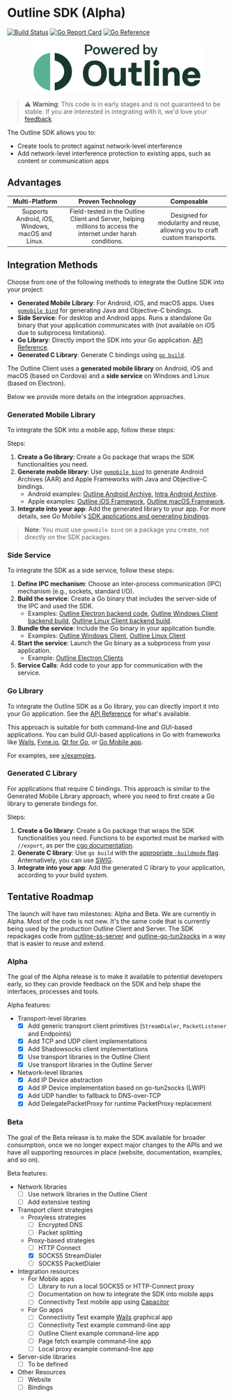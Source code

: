 # Outline SDK (Alpha)

[![Build Status](https://github.com/Jigsaw-Code/outline-sdk/actions/workflows/test.yml/badge.svg)](https://github.com/Jigsaw-Code/outline-sdk/actions/workflows/test.yml?query=branch%3Amain)
[![Go Report Card](https://goreportcard.com/badge/github.com/Jigsaw-Code/outline-sdk)](https://goreportcard.com/report/github.com/Jigsaw-Code/outline-sdk)
[![Go Reference](https://pkg.go.dev/badge/github.com/Jigsaw-Code/outline-sdk.svg)](https://pkg.go.dev/github.com/Jigsaw-Code/outline-sdk)

<p align="center">
<img src="https://github.com/Jigsaw-Code/outline-brand/blob/main/assets/powered_by_outline/color/logo.png?raw=true" width=400pt />
</p>

> ⚠️ **Warning**: This code is in early stages and is not guaranteed to be stable. If you are
> interested in integrating with it, we'd love your [feedback](https://github.com/Jigsaw-Code/outline-sdk/issues/new).

The Outline SDK allows you to:

- Create tools to protect against network-level interference
- Add network-level interference protection to existing apps, such as content or communication apps

## Advantages

| Multi-Platform | Proven Technology | Composable |
|:-:|:-:|:-:|
| Supports Android, iOS, Windows, macOS and Linux. | Field-tested in the Outline Client and Server, helping millions to access the internet under harsh conditions. | Designed for modularity and reuse, allowing you to craft custom transports. |


## Integration Methods

Choose from one of the following methods to integrate the Outline SDK into your project:

- **Generated Mobile Library**: For Android, iOS, and macOS apps. Uses [`gomobile bind`](https://pkg.go.dev/golang.org/x/mobile/cmd/gomobile) for generating Java and Objective-C bindings.
- **Side Service**: For desktop and Android apps. Runs a standalone Go binary that your application communicates with (not available on iOS due to subprocess limitations).
- **Go Library**: Directly import the SDK into your Go application. [API Reference](https://pkg.go.dev/github.com/Jigsaw-Code/outline-sdk).
- **Generated C Library**: Generate C bindings using [`go build`](https://pkg.go.dev/cmd/go#hdr-Build_modes).

The Outline Client uses a **generated mobile library** on Android, iOS and macOS (based on Cordova) and a **side service** on Windows and Linux (based on Electron).

Below we provide more details on the integration approaches.

### Generated Mobile Library

To integrate the SDK into a mobile app, follow these steps:

Steps:
1. **Create a Go library**: Create a Go package that wraps the SDK functionalities you need.
1. **Generate mobile library**: Use [`gomobile bind`](https://pkg.go.dev/golang.org/x/mobile/cmd/gomobile) to generate Android Archives (AAR) and Apple Frameworks with Java and Objective-C bindings.
    - Android examples: [Outline Android Archive](https://github.com/Jigsaw-Code/outline-go-tun2socks/blob/dada2652ae2c6205f2daa3f88c805bbd6b28a713/Makefile#L27), [Intra Android Archive](https://github.com/Jigsaw-Code/outline-go-tun2socks/blob/dada2652ae2c6205f2daa3f88c805bbd6b28a713/Makefile#L21).
    - Apple examples: [Outline iOS Framework](https://github.com/Jigsaw-Code/outline-go-tun2socks/blob/dada2652ae2c6205f2daa3f88c805bbd6b28a713/Makefile#L30), [Outline macOS Framework](https://github.com/Jigsaw-Code/outline-go-tun2socks/blob/dada2652ae2c6205f2daa3f88c805bbd6b28a713/Makefile#L36).
1. **Integrate into your app**: Add the generated library to your app. For more details, see Go Mobile's [SDK applications and generating bindings](https://github.com/golang/go/wiki/Mobile#sdk-applications-and-generating-bindings).

> **Note**: You must use `gomobile bind` on a package you create, not directly on the SDK packages.


### Side Service

To integrate the SDK as a side service, follow these steps:

1. **Define IPC mechanism**: Choose an inter-process communication (IPC) mechanism (e.g., sockets, standard I/O).
1. **Build the service**: Create a Go binary that includes the server-side of the IPC and used the SDK.
    - Examples: [Outline Electron backend code](https://github.com/Jigsaw-Code/outline-go-tun2socks/blob/master/outline/electron/main.go), [Outline Windows Client backend build](https://github.com/Jigsaw-Code/outline-go-tun2socks/blob/dada2652ae2c6205f2daa3f88c805bbd6b28a713/Makefile#L67), [Outline Linux Client backend build](https://github.com/Jigsaw-Code/outline-go-tun2socks/blob/dada2652ae2c6205f2daa3f88c805bbd6b28a713/Makefile#L56).
3. **Bundle the service**: Include the Go binary in your application bundle.
    - Examples: [Outline Windows Client](https://github.com/Jigsaw-Code/outline-client/blob/b06819922037230ee3ba9471097c40793af819e8/src/electron/electron-builder.json#L21), [Outline Linux Client](https://github.com/Jigsaw-Code/outline-client/blob/b06819922037230ee3ba9471097c40793af819e8/src/electron/electron-builder.json#L10)
4. **Start the service**: Launch the Go binary as a subprocess from your application.
    - Example: [Outline Electron Clients](https://github.com/Jigsaw-Code/outline-client/blob/b06819922037230ee3ba9471097c40793af819e8/src/electron/go_vpn_tunnel.ts#L227)
5. **Service Calls**: Add code to your app for communication with the service.


### Go Library

To integrate the Outline SDK as a Go library, you can directly import it into your Go application. See the [API Reference](https://pkg.go.dev/github.com/Jigsaw-Code/outline-sdk) for what's available.


This approach is suitable for both command-line and GUI-based applications. You can build GUI-based applications in Go with frameworks like [Wails](https://wails.io/), [Fyne.io](https://fyne.io/), [Qt for Go](https://therecipe.github.io/qt/), or [Go Mobile app](https://pkg.go.dev/golang.org/x/mobile/app).

For examples, see [x/examples](./x/examples/).

### Generated C Library

For applications that require C bindings. This approach is similar to the Generated Mobile Library approach, where you need to first create a Go library to generate bindings for.

Steps:

1. **Create a Go library**: Create a Go package that wraps the SDK functionalities you need. Functions to be exported must be marked with `//export`, as per the [cgo documentation](https://pkg.go.dev/cmd/cgo#hdr-C_references_to_Go).
1. **Generate C library**: Use `go build` with the [appropriate `-buildmode` flag](https://pkg.go.dev/cmd/go#hdr-Build_modes). Anternatively, you can use [SWIG](https://swig.org/Doc4.1/Go.html#Go).
1. **Integrate into your app**: Add the generated C library to your application, according to your build system.


## Tentative Roadmap

The launch will have two milestones: Alpha and Beta. We are currently in Alpha. Most of the code is not new. It's the same code that is currently being used by the production Outline Client and Server. The SDK repackages code from [outline-ss-server](https://github.com/Jigsaw-Code/outline-ss-server) and [outline-go-tun2socks](https://github.com/Jigsaw-Code/outline-go-tun2socks) in a way that is easier to reuse and extend.

### Alpha

The goal of the Alpha release is to make it available to potential developers early, so they can provide feedback on the SDK and help shape the interfaces, processes and tools.

Alpha features:

- Transport-level libraries
  - [x] Add generic transport client primitives (`StreamDialer`, `PacketListener` and Endpoints)
  - [x] Add TCP and UDP client implementations
  - [x] Add Shadowsocks client implementations
  - [x] Use transport libraries in the Outline Client
  - [x] Use transport libraries in the Outline Server

- Network-level libraries
  - [x] Add IP Device abstraction
  - [x] Add IP Device implementation based on go-tun2socks (LWIP)
  - [x] Add UDP handler to fallback to DNS-over-TCP
  - [x] Add DelegatePacketProxy for runtime PacketProxy replacement

### Beta

The goal of the Beta release is to make the SDK available for broader consumption, once we no longer expect major changes to the APIs and we have all supporting resources in place (website, documentation, examples, and so on).

Beta features:

- Network libraries
  - [ ] Use network libraries in the Outline Client
  - [ ] Add extensive testing

- Transport client strategies
  - Proxyless strategies
    - [ ] Encrypted DNS
    - [ ] Packet splitting
  - Proxy-based strategies
    - [ ] HTTP Connect
    - [x] SOCKS5 StreamDialer
    - [ ] SOCKS5 PacketDialer

- Integration resources
  - For Mobile apps
    - [ ] Library to run a local SOCKS5 or HTTP-Connect proxy
    - [ ] Documentation on how to integrate the SDK into mobile apps
    - [ ] Connectivity Test mobile app using [Capacitor](https://capacitorjs.com/)
  - For Go apps
    - [ ] Connectivity Test example [Wails](https://wails.io/) graphical app
    - [ ] Connectivity Test example command-line app
    - [ ] Outline Client example command-line app
    - [ ] Page fetch example command-line app
    - [ ] Local proxy example command-line app

- Server-side libraries
  - [ ] To be defined

- Other Resources
  - [ ] Website
  - [ ] Bindings
